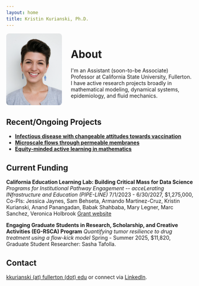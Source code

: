 ```yaml
---
layout: home
title: Kristin Kurianski, Ph.D.
---
```


<div style="display: flex; align-items: flex-start; gap: 1.5rem; flex-wrap: wrap;">
  <div style="flex: 0 0 150px;">
    <img src="/images/2022_0Kurianski_headshot.png" alt="Kristin Kurianski headshot" style="max-width: 100%; border-radius: 8px;" />
  </div>
  <div style="flex: 1; min-width: 250px;">
    <h1>About</h1>
    <p>I'm an Assistant (soon-to-be Associate) Professor at California State University, Fullerton. I have active research projects broadly in mathematical modeling, dynamical systems, epidemiology, and fluid mechanics.</p>
  </div>
</div>

## Recent/Ongoing Projects

- **[Infectious disease with changeable attitudes towards vaccination](https://www.aimspress.com/article/doi/10.3934/mbe.2025011)**
- **[Microscale flows through permeable membranes](https://meetings.siam.org/sess/dsp_talk.cfm?p=148024)**
- **[Equity-minded active learning in mathematics](https://www.mdpi.com/2227-7102/14/9/1001)**

## Current Funding
**California Education Learning Lab: Building Critical Mass for Data Science**
_Programs for Institutional Pathway Engagement -- acceLerating INfrastructure and Education (PIPE-LINE)_
7/1/2023 - 6/30/2027, $1,275,000, Co-PIs: Jessica Jaynes, Sam Behseta, Armando Martinez-Cruz, Kristin Kurianski, Anand Panangadan, Babak Shahbaba, Mary Legner, Marc Sanchez, Veronica Holbrook
[Grant website](https://pipelinedatascience.org/)

**Engaging Graduate Students in Research, Scholarship, and Creative Activities (EG-RSCA) Program**
_Quantifying tumor resilience to drug treatment using a flow-kick model_
Spring - Summer 2025, $11,820, Graduate Student Researcher: Sasha Tafolla.

## Contact

[kkurianski (at) fullerton (dot) edu](mailto:kkurianski@fullerton.edu) or connect via [LinkedIn](https://www.linkedin.com/in/kristin-kurianski/).
